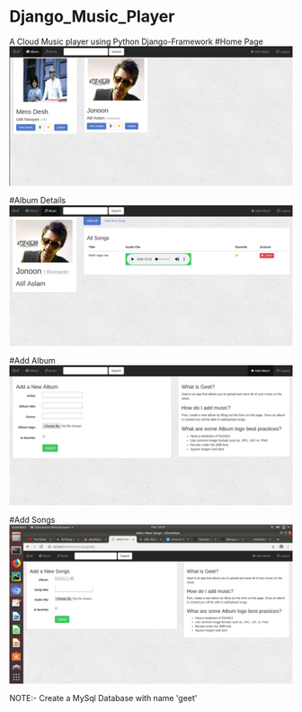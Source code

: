 # Django_Music_Player
A Cloud Music player using Python Django-Framework
#Home Page
![Screenshot](home.png)

#Album Details
![Screenshot](albm_details.png)

#Add Album
![Screenshot](add_album.png)

#Add Songs
![Screenshot](add_song.png)

NOTE:- Create a MySql Database with name  'geet'
